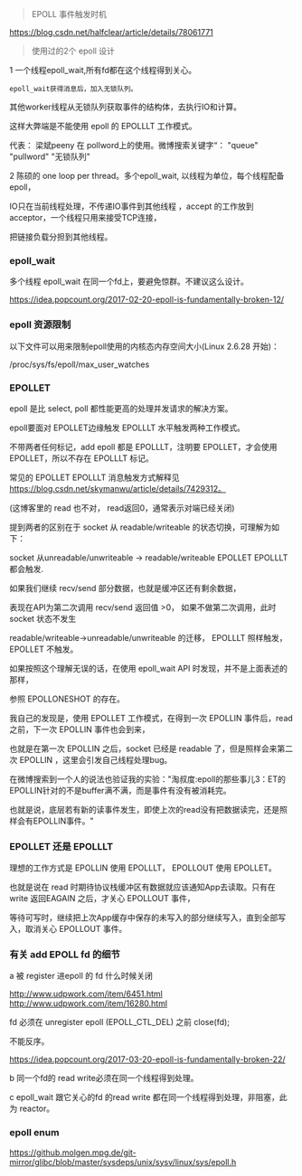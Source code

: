 

> EPOLL 事件触发时机

https://blog.csdn.net/halfclear/article/details/78061771

> 使用过的2个 epoll 设计

1 一个线程epoll_wait,所有fd都在这个线程得到关心。

	epoll_wait获得消息后，加入无锁队列。

  其他worker线程从无锁队列获取事件的结构体，去执行IO和计算。

  这样大弊端是不能使用 epoll 的 EPOLLLT 工作模式。

  代表： 梁斌peeny 在 pollword上的使用。微博搜索关键字“： "queue" "pullword" "无锁队列"

2 陈硕的 one loop per thread。多个epoll_wait, 以线程为单位，每个线程配备epoll，

IO只在当前线程处理，不传递IO事件到其他线程 ，accept 的工作放到 acceptor，一个线程只用来接受TCP连接，

把链接负载分担到其他线程。

### epoll_wait 

多个线程 epoll_wait 在同一个fd上，要避免惊群。不建议这么设计。

https://idea.popcount.org/2017-02-20-epoll-is-fundamentally-broken-12/

### epoll 资源限制

以下文件可以用来限制epoll使用的内核态内存空间大小(Linux 2.6.28 开始)：

/proc/sys/fs/epoll/max_user_watches


### EPOLLET 

epoll 是比 select, poll 都性能更高的处理并发请求的解决方案。

epoll要面对 EPOLLET边缘触发 EPOLLLT 水平触发两种工作模式。

不带两者任何标记，add epoll 都是 EPOLLLT，注明要 EPOLLET，才会使用 EPOLLET，所以不存在 EPOLLLT 标记。

常见的 EPOLLET EPOLLLT 消息触发方式解释见 https://blog.csdn.net/skymanwu/article/details/7429312。

(这博客里的 read 也不对， read返回0，通常表示对端已经关闭)

提到两者的区别在于 socket 从 readable/writeable 的状态切换，可理解为如下：

socket 从unreadable/unwriteable -> readable/writeable   EPOLLET EPOLLLT 都会触发.

如果我们继续 recv/send 部分数据，也就是缓冲区还有剩余数据，

表现在API为第二次调用 recv/send 返回值 >0， 如果不做第二次调用，此时 socket 状态不发生 

readable/writeable->unreadable/unwriteable 的迁移， EPOLLLT 照样触发， EPOLLET 不触发。



如果按照这个理解无误的话，在使用 epoll_wait API 时发现，并不是上面表述的那样，

参照 EPOLLONESHOT 的存在。


我自己的发现是，使用 EPOLLET 工作模式，在得到一次 EPOLLIN 事件后，read 之前，下一次 EPOLLIN 事件也会到来，

也就是在第一次 EPOLLIN 之后，socket 已经是 readable 了，但是照样会来第二次 EPOLLIN ，这里会引发自己线程处理bug。

在微博搜索到一个人的说法也验证我的实验："淘叔度:epoll的那些事儿3：ET的EPOLLIN针对的不是buffer满不满，而是事件有没有被消耗完。

也就是说，底层若有新的读事件发生，即使上次的read没有把数据读完，还是照样会有EPOLLIN事件。 ​"



### EPOLLET 还是 EPOLLLT

理想的工作方式是 EPOLLIN 使用 EPOLLLT， EPOLLOUT 使用 EPOLLET。

也就是说在 read 时期待协议栈缓冲区有数据就应该通知App去读取。只有在 write 返回EAGAIN 之后，才关心 EPOLLOUT 事件，

等待可写时，继续把上次App缓存中保存的未写入的部分继续写入，直到全部写入，取消关心 EPOLLOUT 事件。


### 有关 add EPOLL fd 的细节

a 被 register 进epoll 的 fd 什么时候关闭

http://www.udpwork.com/item/6451.html
http://www.udpwork.com/item/16280.html

fd 必须在 unregister epoll (EPOLL_CTL_DEL) 之前 close(fd);

不能反序。

https://idea.popcount.org/2017-03-20-epoll-is-fundamentally-broken-22/

b 同一个fd的 read write必须在同一个线程得到处理。

c epoll_wait 跟它关心的fd 的read write 都在同一个线程得到处理，非阻塞，此为 reactor。

### epoll enum 

https://github.molgen.mpg.de/git-mirror/glibc/blob/master/sysdeps/unix/sysv/linux/sys/epoll.h


